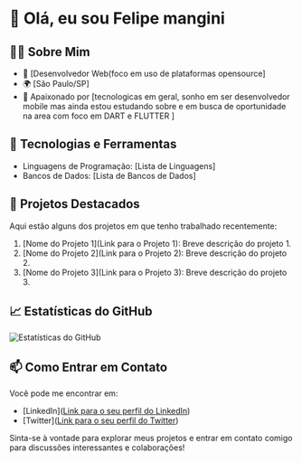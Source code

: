 # 👋 Olá, eu sou Felipe mangini

## 👨‍💻 Sobre Mim

- 💼 [Desenvolvedor Web(foco em uso de plataformas opensource]
- 🌍 [São Paulo/SP]
- 🌱 Apaixonado por [tecnologicas em geral, sonho em ser desenvolvedor mobile mas ainda estou estudando sobre e em busca de oportunidade na area com foco em DART e FLUTTER ]

## 🔧 Tecnologias e Ferramentas

- Linguagens de Programação: [Lista de Linguagens]
- Bancos de Dados: [Lista de Bancos de Dados]

## 🚀 Projetos Destacados

Aqui estão alguns dos projetos em que tenho trabalhado recentemente:

1. [Nome do Projeto 1](Link para o Projeto 1): Breve descrição do projeto 1.
2. [Nome do Projeto 2](Link para o Projeto 2): Breve descrição do projeto 2.
3. [Nome do Projeto 3](Link para o Projeto 3): Breve descrição do projeto 3.

## 📈 Estatísticas do GitHub

![Estatísticas do GitHub]((https://github-readme-stats.vercel.app/api?username=fmspdeveloper&show_icons=true&count_private=true))

## 📫 Como Entrar em Contato

Você pode me encontrar em:

- [LinkedIn]([Link para o seu perfil do LinkedIn](https://www.linkedin.com/in/felipe-mangini-78a29b181/))
- [Twitter]([Link para o seu perfil do Twitter](https://twitter.com/Fmanginiz))


Sinta-se à vontade para explorar meus projetos e entrar em contato comigo para discussões interessantes e colaborações!
